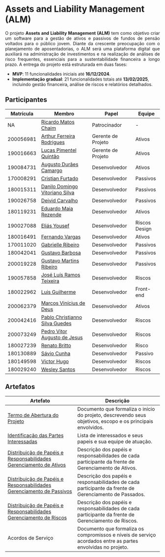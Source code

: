 # Assets and Liability Management (ALM)

<p align="justify">
    O projeto <strong>Assets and Liability Management (ALM)</strong> tem como objetivo criar um software para a gestão de ativos e passivos de fundos de pensão voltados para o público jovem. Diante da crescente preocupação com o planejamento de aposentadorias, o ALM será uma plataforma digital que auxiliará na administração de investimentos e na realização de análises de risco frequentes, essenciais para a sustentabilidade financeira a longo prazo. 
    A entrega do projeto está estruturada em duas fases: 
    <ul>
        <li><strong>MVP</strong>: 11 funcionalidades iniciais até <strong>16/12/2024</strong>.</li>
        <li><strong>Implementação gradual</strong>: 21 funcionalidades totais até <strong>13/02/2025</strong>, incluindo gestão financeira, análise de riscos e relatórios detalhados.</li>
    </ul>
</p>


## Participantes

| Matrícula | Membro                                 | Papel              | Equipe             |
| --------- | -------------------------------------- | ------------------ | ------------------ |
| NA        | [Ricardo Matos Chaim][rmc]             | Patrocinador       | -                  |
| 200056981 | [Arthur Ferreira Rodrigues][afr]       | Gerente de Projeto | Ativos             |
| 190016663 | [Lucas Pimentel Quintão][lpq]          | Gerente de Projeto | Ativos             |
| 190084731 | [Augusto Durães Camargo][adc]          | Desenvolvedor      | Ativos             |
| 170008291 | [Cristian Furtado][cf]                 | Desenvolvedor      | Passivos           |
| 180015311 | [Danilo Domingo Vitoriano Silva][ddvs] | Desenvolvedor      | Passivos           |
| 190026758 | [Deivid Carvalho][dc]                  | Desenvolvedor      | Passivos           |
| 180119231 | [Eduardo Maia Rezende][emr]            | Desenvolvedor      | Ativos             |
| 190027088 | [Eliás Yousef][ey]                     | Desenvolvedor      | Riscos <br> Design |
| 180016491 | [Fernando Vargas][fv]                  | Desenvolvedor      | Ativos             |
| 170011020 | [Gabrielle Ribeiro][gr]                | Desenvolvedor      | Passivos           |
| 180042041 | [Gustavo Barbosa][gb]                  | Desenvolvedor      | Passivos           |
| 200019228 | [Gustavo Martins Ribeiro][gmr]         | Desenvolvedor      | Passivos           |
| 190057858 | [José Luís Ramos Teixeira][jlrt]       | Desenvolvedor      | Riscos             |
| 180022962 | [Luis Guilherme][lg]                   | Desenvolvedor      | Front-end          |
| 200062379 | [Marcos Vinícius de Deus][mvd]         | Desenvolvedor      | Ativos             |
| 200042416 | [Pablo Christianno Silva Guedes][pcsg] | Desenvolvedor      | Riscos             |
| 200073249 | [Pedro Vitor Augusto de Jesus][pvaj]   | Desenvolvedor      | Riscos             |
| 180027239 | [Renato Britto][rb]                    | Desenvolvedor      | Risco              |
| 180130889 | [Sávio Cunha][sc]                      | Desenvolvedor      | Passivo            |
| 180149598 | [Victor Hugo][vh]                      | Desenvolvedor      | Riscos             |
| 180029240 | [Wesley Santos][ws]                    | Desenvolvedor      | Riscos             |
  
## Artefatos

| Artefato                                                                                                           | Descrição                                                                                                    |
| ------------------------------------------------------------------------------------------------------------------ | ------------------------------------------------------------------------------------------------------------ |
| [Termo de Abertura do Projeto](./docs/artefatos/tap.md)                                                            | Documento que formaliza o início do projeto, descrevendo seus objetivos, escopo e os principais envolvidos.  |
| [Identificação das Partes Interessadas](#participantes)                                                            | Lista de interessados e seus papeis e sua equipe de atuação.                                                 |
| [Distribuição de Papéis e Responsabilidades Gerenciamento de Ativos](./docs/artefatos/acordo-equipe_ativos.md)     | Descrição dos papéis e responsabilidades de cada participante da frente de Gerenciamento de Ativos.          |
| [Distribuição de Papéis e Responsabilidades Gerenciamento de Passivos](./docs/artefatos/acordo-equipe_passivos.md) | Descrição dos papéis e responsabilidades de cada participante da frente de Gerenciamento de Passados.        |
| [Distribuição de Papéis e Responsabilidades Gerenciamento de Riscos](./docs/artefatos/acordo-equipe_riscos.md)     | Descrição dos papéis e responsabilidades de cada participante da frente de Gerenciamento de Riscos.          |
| Acordos de Serviço                                                                                                 | Documento que formaliza os compromissos e níveis de serviço acordados entre as partes envolvidas no projeto. |

[rmc]: http://lattes.cnpq.br/0716559775355685  
[afr]: https://github.com/ArthurFerreiraRodrigues
[lpq]: https://github.com/LucasPimentel123
[adc]: https://github.com/augustocrmg
[cf]: https://github.com/csafurtado
[ddvs]: https://github.com/danilow200
[dc]: https://github.com/deivid-a1
[emr]: https://github.com/eduardomr
[ey]: https://github.com/eliasyousef00
[fv]: https://github.com/SFernandoS
[gr]: https://github.com/Gabrielle-Ribeiro
[gb]: https://github.com/brbsg
[gmr]: https://github.com/gustavomartins-github
[jlrt]: https://github.com/joseluis-rt
[lg]: https://github.com/luisgaboardi
[mvd]: https://github.com/Marcos574
[pcsg]: https://github.com/PabloChristianno
[pvaj]: https://github.com/Peedrooo
[rb]: https://github.com/RenatoBrittoAraujo
[sc]: https://github.com/savioc2
[vh]: https://github.com/8ifq3
[ws]: https://github.com/wesleysantos00